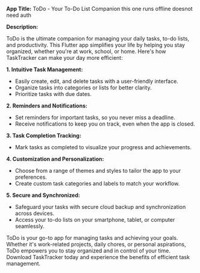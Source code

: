 **App Title:** ToDo - Your To-Do List Companion this one runs offline doesnot need auth

**Description:**

ToDo is the ultimate companion for managing your daily tasks, to-do lists, and productivity. This Flutter app simplifies your life by helping you stay organized, whether you're at work, school, or home. Here's how TaskTracker can make your day more efficient:

**1. Intuitive Task Management:**
   - Easily create, edit, and delete tasks with a user-friendly interface.
   - Organize tasks into categories or lists for better clarity.
   - Prioritize tasks with due dates.

**2. Reminders and Notifications:**
   - Set reminders for important tasks, so you never miss a deadline.
   - Receive notifications to keep you on track, even when the app is closed.

**3. Task Completion Tracking:**
   - Mark tasks as completed to visualize your progress and achievements.

**4. Customization and Personalization:**
   - Choose from a range of themes and styles to tailor the app to your preferences.
   - Create custom task categories and labels to match your workflow.

**5. Secure and Synchronized:**
   - Safeguard your tasks with secure cloud backup and synchronization across devices.
   - Access your to-do lists on your smartphone, tablet, or computer seamlessly.


ToDo is your go-to app for managing tasks and achieving your goals. Whether it's work-related projects, daily chores, or personal aspirations, ToDo empowers you to stay organized and in control of your time. Download TaskTracker today and experience the benefits of efficient task management.
